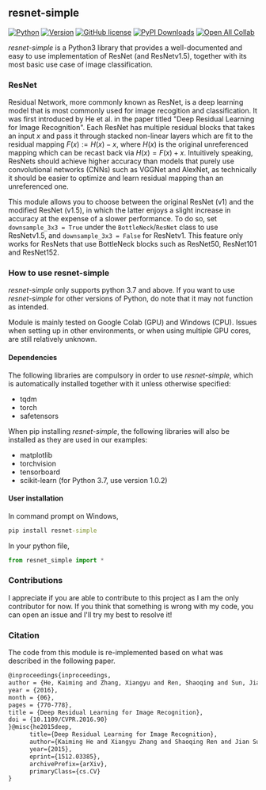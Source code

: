 ## resnet-simple

[![Python](https://img.shields.io/pypi/pyversions/resnet-simple.svg?style=plastic)](https://badge.fury.io/py/resnet-simple) [![Version](https://img.shields.io/pypi/v/resnet-simple.svg?logo=pypi)](https://badge.fury.io/py/resnet-simple) [![GitHub license](https://img.shields.io/github/license/denselance/resnet-simple.svg)](https://github.com/DenseLance/resnet-simple/blob/main/LICENSE) [![PyPI Downloads](https://static.pepy.tech/badge/resnet-simple/month)](https://pepy.tech/projects/resnet-simple) [![Open All Collab](https://colab.research.google.com/assets/colab-badge.svg)](https://colab.research.google.com/github/DenseLance/resnet-simple/blob/main/examples/ResNet50_(CIFAR10,_Single_Label_Classification).ipynb)

*resnet-simple* is a Python3 library that provides a well-documented and easy to use implementation of ResNet (and ResNetv1.5), together with its most basic use case of image classification.

### ResNet

Residual Network, more commonly known as ResNet, is a deep learning model that is most commonly used for image recogition and classification. It was first introduced by He et al. in the paper titled "Deep Residual Learning for Image Recognition". Each ResNet has multiple residual blocks that takes an input $x$ and pass it through stacked non-linear layers which are fit to the residual mapping $F(x) := H(x) - x$, where $H(x)$ is the original unreferenced mapping which can be recast back via $H(x) = F(x) + x$. Intuitively speaking, ResNets should achieve higher accuracy than models that purely use convolutional networks (CNNs) such as VGGNet and AlexNet, as technically it should be easier to optimize and learn residual mapping than an unreferenced one.

This module allows you to choose between the original ResNet (v1) and the <a src = "https://catalog.ngc.nvidia.com/orgs/nvidia/resources/resnet_50_v1_5_for_pytorch">modified ResNet (v1.5)</a>, in which the latter enjoys a slight increase in accuracy at the expense of a slower performance. To do so, set `downsample_3x3 = True` under the `BottleNeck`/`ResNet` class to use ResNetv1.5, and `downsample_3x3 = False` for ResNetv1. This feature only works for ResNets that use BottleNeck blocks such as ResNet50, ResNet101 and ResNet152.

### How to use resnet-simple

*resnet-simple* only supports python 3.7 and above. If you want to use *resnet-simple* for other versions of Python, do note that it may not function as intended.

Module is mainly tested on Google Colab (GPU) and Windows (CPU). Issues when setting up in other environments, or when using multiple GPU cores, are still relatively unknown.

#### Dependencies

The following libraries are compulsory in order to use *resnet-simple*, which is automatically installed together with it unless otherwise specified:

* tqdm
* torch
* safetensors

When pip installing *resnet-simple*, the following libraries will also be installed as they are used in our examples:

* matplotlib
* torchvision
* tensorboard
* scikit-learn (for Python 3.7, use version 1.0.2)

#### User installation

In command prompt on Windows,

```cmd
pip install resnet-simple
```

In your python file,

```python
from resnet_simple import *
```

### Contributions

I appreciate if you are able to contribute to this project as I am the only contributor for now. If you think that something is wrong with my code, you can open an issue and I'll try my best to resolve it!

### Citation

The code from this module is re-implemented based on what was described in the following paper.

```tex
@inproceedings{inproceedings,
author = {He, Kaiming and Zhang, Xiangyu and Ren, Shaoqing and Sun, Jian},
year = {2016},
month = {06},
pages = {770-778},
title = {Deep Residual Learning for Image Recognition},
doi = {10.1109/CVPR.2016.90}
}@misc{he2015deep,
      title={Deep Residual Learning for Image Recognition}, 
      author={Kaiming He and Xiangyu Zhang and Shaoqing Ren and Jian Sun},
      year={2015},
      eprint={1512.03385},
      archivePrefix={arXiv},
      primaryClass={cs.CV}
}
```

